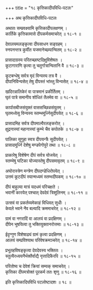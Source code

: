 +++
title = "१८ कृत्तिकादीपविधि-पटलः"

+++
अथ कृत्तिकादीपविधि-पटलः  
  
अथातः सम्प्रवक्ष्यामि कृत्तिकादीपलक्षणम् ।  
कार्तिके कृत्तिकामासे दीपकर्मसमाचरेत् ॥ १८-१ ॥  
  
देवालयमलङ्कृत्वा दीपसाधन सङ्ग्रहम् ।  
स्नपनन्तत्र कुर्वीत यजमानेच्छयान्वितम् ॥ १८-२ ॥  
  
प्रासादाग्रस्य परितच्छाष्टदिक्षुविशेषतः ।  
कूटागाराणि कृत्वा तु चतुर्गात्रान्वितानि वै ॥ १८-३ ॥  
  
कूटबन्धेषु सर्वत्र मृदं विन्यस्य तत्र वै ।  
दीपानिविन्यसेत् तेषु दीपस्तं भांस्तु विन्यसेत् ॥ १८-४ ॥  
  
खदिरन्नालिकेरं वा पात्रमानं प्रकीर्तितम् ।  
घृतं पात्रे समानीय शोधितं तैलमेव वा ॥ १८-५ ॥  
  
कार्पासबीजसंयुक्तं वाससच्छिन्नसंयुतम् ।  
घृतमध्येसु विन्यस्य स्तम्भमूर्ध्निसुदीपयेत् ॥ १८-६ ॥  
  
प्रासादमिह सर्वत्र दीपमाल्यैरलङ्करोत् ।  
क्षुद्रनास्यां महानास्यां कुम्भे चैव कपोतके ॥ १८-७ ॥  
  
पालिका सुगुहा स्वत्र दीपयन्त्रैः सुदीपयेत् ।  
प्रासादमूर्ध्नि देशेषु मण्डपेगोपुरे तथा ॥ १८-८ ॥  
  
प्राकारेषु विशेषेण दीपं सर्वत्र योजयेत् ।  
स्तम्भेषु घटिका योज्यास्तेषु दीपसमावृतम् ॥ १८-९ ॥  
  
अघोरास्त्रेण मन्त्रेण दीपदण्डेधिरोपयेत् ।  
उत्तमं कूटदीपं स्यान्मध्यमं स्तम्भदीपकम् ॥ १८-१० ॥  
  
दीपं बाहुल्या मात्रं यदधमं परिचक्षते ।  
भवानीं कारयेत् पश्चात् देवदेवं त्रिशूलिनम् ॥ १८-११ ॥  
  
उत्सवं वा प्रकर्तव्यमेकाहं विधिवत् सुधीः ।  
केवले भवने नैव बल्यादि क्रममाचरेत् ॥ १८-१२ ॥  
  
ग्रामं वा नगरादिं वा आलयं वा प्रदक्षिणम् ।  
दीपेन भूषयित्वा तु भक्तियुक्तानरोत्तमाः ॥ १८-१३ ॥  
  
ईदृग्गुण विशेषाढ्यं ग्रामं कृत्वा प्रदक्षिणम् ।  
आलयं सम्प्रविश्याथ परिवेषक्रमञ्चरेत् ॥ १८-१४ ॥  
  
प्रभूतहविषङ्कृत्वा देवदेवस्य भक्तितः ।  
स्तुत्यैरध्ययनैर्भक्तैर्वाद्यै नृत्तादिकैरपि ॥ १८-१५ ॥  
  
परितोष्य च देवेशं क्रियां सम्यक् समाचरेत् ।  
कृत्तिका दीपमत्रोक्तं पूरकर्म ततः शृणु ॥ १८-१६ ॥  
  
इति कृत्तिकादिपविधि पटलोष्टादशः ॥ १८ ॥
